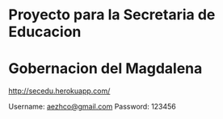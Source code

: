 # Proyecto para la Secretaria de Educacion
# Gobernacion del Magdalena

http://secedu.herokuapp.com/

Username: aezhco@gmail.com
Password: 123456
